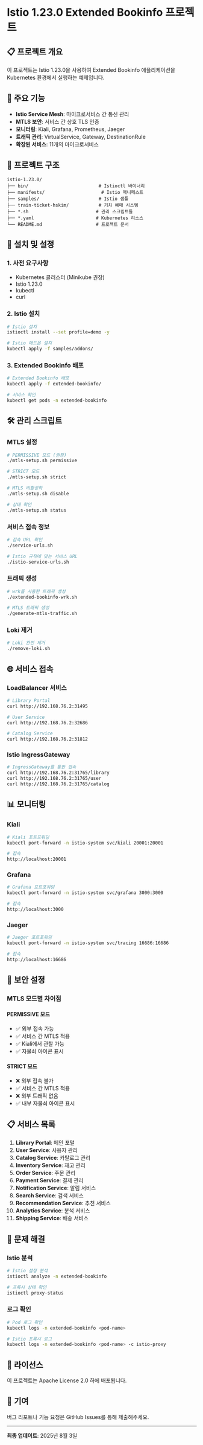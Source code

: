 # Istio 1.23.0 Extended Bookinfo 프로젝트

## 📋 프로젝트 개요

이 프로젝트는 Istio 1.23.0을 사용하여 Extended Bookinfo 애플리케이션을 Kubernetes 환경에서 실행하는 예제입니다.

## 🚀 주요 기능

- **Istio Service Mesh**: 마이크로서비스 간 통신 관리
- **MTLS 보안**: 서비스 간 상호 TLS 인증
- **모니터링**: Kiali, Grafana, Prometheus, Jaeger
- **트래픽 관리**: VirtualService, Gateway, DestinationRule
- **확장된 서비스**: 11개의 마이크로서비스

## 📁 프로젝트 구조

```
istio-1.23.0/
├── bin/                          # Istioctl 바이너리
├── manifests/                     # Istio 매니페스트
├── samples/                      # Istio 샘플
├── train-ticket-hskim/           # 기차 예매 시스템
├── *.sh                         # 관리 스크립트들
├── *.yaml                       # Kubernetes 리소스
└── README.md                    # 프로젝트 문서
```

## 🔧 설치 및 설정

### 1. 사전 요구사항

- Kubernetes 클러스터 (Minikube 권장)
- Istio 1.23.0
- kubectl
- curl

### 2. Istio 설치

```bash
# Istio 설치
istioctl install --set profile=demo -y

# Istio 애드온 설치
kubectl apply -f samples/addons/
```

### 3. Extended Bookinfo 배포

```bash
# Extended Bookinfo 배포
kubectl apply -f extended-bookinfo/

# 서비스 확인
kubectl get pods -n extended-bookinfo
```

## 🛠️ 관리 스크립트

### MTLS 설정
```bash
# PERMISSIVE 모드 (권장)
./mtls-setup.sh permissive

# STRICT 모드
./mtls-setup.sh strict

# MTLS 비활성화
./mtls-setup.sh disable

# 상태 확인
./mtls-setup.sh status
```

### 서비스 접속 정보
```bash
# 접속 URL 확인
./service-urls.sh

# Istio 규칙에 맞는 서비스 URL
./istio-service-urls.sh
```

### 트래픽 생성
```bash
# wrk를 사용한 트래픽 생성
./extended-bookinfo-wrk.sh

# MTLS 트래픽 생성
./generate-mtls-traffic.sh
```

### Loki 제거
```bash
# Loki 완전 제거
./remove-loki.sh
```

## 🌐 서비스 접속

### LoadBalancer 서비스
```bash
# Library Portal
curl http://192.168.76.2:31495

# User Service
curl http://192.168.76.2:32686

# Catalog Service
curl http://192.168.76.2:31812
```

### Istio IngressGateway
```bash
# IngressGateway를 통한 접속
curl http://192.168.76.2:31765/library
curl http://192.168.76.2:31765/user
curl http://192.168.76.2:31765/catalog
```

## 📊 모니터링

### Kiali
```bash
# Kiali 포트포워딩
kubectl port-forward -n istio-system svc/kiali 20001:20001

# 접속
http://localhost:20001
```

### Grafana
```bash
# Grafana 포트포워딩
kubectl port-forward -n istio-system svc/grafana 3000:3000

# 접속
http://localhost:3000
```

### Jaeger
```bash
# Jaeger 포트포워딩
kubectl port-forward -n istio-system svc/tracing 16686:16686

# 접속
http://localhost:16686
```

## 🔐 보안 설정

### MTLS 모드별 차이점

#### PERMISSIVE 모드
- ✅ 외부 접속 가능
- ✅ 서비스 간 MTLS 적용
- ✅ Kiali에서 관찰 가능
- ✅ 자물쇠 아이콘 표시

#### STRICT 모드
- ❌ 외부 접속 불가
- ✅ 서비스 간 MTLS 적용
- ❌ 외부 트래픽 없음
- ✅ 내부 자물쇠 아이콘 표시

## 📋 서비스 목록

1. **Library Portal**: 메인 포털
2. **User Service**: 사용자 관리
3. **Catalog Service**: 카탈로그 관리
4. **Inventory Service**: 재고 관리
5. **Order Service**: 주문 관리
6. **Payment Service**: 결제 관리
7. **Notification Service**: 알림 서비스
8. **Search Service**: 검색 서비스
9. **Recommendation Service**: 추천 서비스
10. **Analytics Service**: 분석 서비스
11. **Shipping Service**: 배송 서비스

## 🐛 문제 해결

### Istio 분석
```bash
# Istio 설정 분석
istioctl analyze -n extended-bookinfo

# 프록시 상태 확인
istioctl proxy-status
```

### 로그 확인
```bash
# Pod 로그 확인
kubectl logs -n extended-bookinfo <pod-name>

# Istio 프록시 로그
kubectl logs -n extended-bookinfo <pod-name> -c istio-proxy
```

## 📝 라이선스

이 프로젝트는 Apache License 2.0 하에 배포됩니다.

## 🤝 기여

버그 리포트나 기능 요청은 GitHub Issues를 통해 제출해주세요.

---

**최종 업데이트**: 2025년 8월 3일

